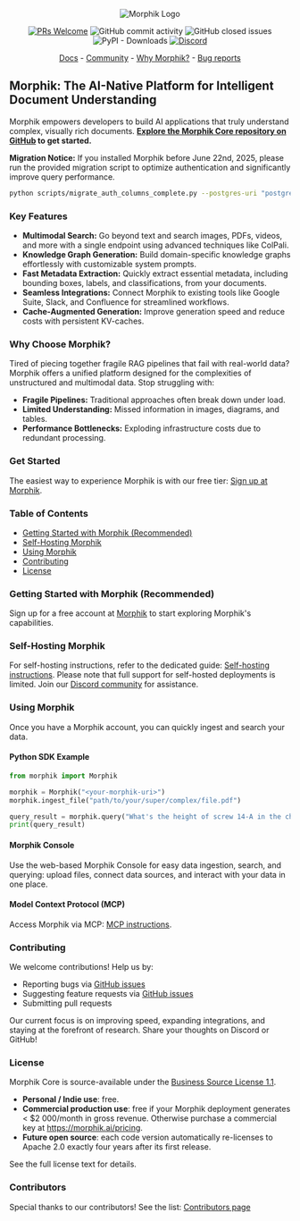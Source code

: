 <p align="center">
  <img alt="Morphik Logo" src="assets/morphik_logo.png">
</p>
<p align="center">
  <a href='http://makeapullrequest.com'><img alt='PRs Welcome' src='https://img.shields.io/badge/PRs-welcome-brightgreen.svg?style=shields'/></a>
  <img alt="GitHub commit activity" src="https://img.shields.io/github/commit-activity/m/morphik-org/morphik-core"/>
  <img alt="GitHub closed issues" src="https://img.shields.io/github/issues-closed/morphik-org/morphik-core"/>
  <img alt="PyPI - Downloads" src="https://img.shields.io/pypi/dm/morphik">
  <a href="https://discord.gg/BwMtv3Zaju"><img alt="Discord" src="https://img.shields.io/discord/1336524712817332276?logo=discord&label=discord"></a>
</p>

<p align="center">
  <a href="https://morphik.ai/docs">Docs</a> - <a href="https://discord.gg/BwMtv3Zaju">Community</a> - <a href="https://morphik.ai/docs/blogs/gpt-vs-morphik-multimodal">Why Morphik?</a> - <a href="https://github.com/morphik-org/morphik-core/issues/new?assignees=&labels=bug&template=bug_report.md">Bug reports</a>
</p>

## Morphik: The AI-Native Platform for Intelligent Document Understanding

Morphik empowers developers to build AI applications that truly understand complex, visually rich documents. **[Explore the Morphik Core repository on GitHub](https://github.com/morphik-org/morphik-core) to get started.**

**Migration Notice:**  If you installed Morphik before June 22nd, 2025, please run the provided migration script to optimize authentication and significantly improve query performance.

```bash
python scripts/migrate_auth_columns_complete.py --postgres-uri "postgresql+asyncpg://user:pass@host:port/db"
```

### Key Features

*   **Multimodal Search:**  Go beyond text and search images, PDFs, videos, and more with a single endpoint using advanced techniques like ColPali.
*   **Knowledge Graph Generation:**  Build domain-specific knowledge graphs effortlessly with customizable system prompts.
*   **Fast Metadata Extraction:**  Quickly extract essential metadata, including bounding boxes, labels, and classifications, from your documents.
*   **Seamless Integrations:** Connect Morphik to existing tools like Google Suite, Slack, and Confluence for streamlined workflows.
*   **Cache-Augmented Generation:**  Improve generation speed and reduce costs with persistent KV-caches.

### Why Choose Morphik?

Tired of piecing together fragile RAG pipelines that fail with real-world data? Morphik offers a unified platform designed for the complexities of unstructured and multimodal data.  Stop struggling with:

*   **Fragile Pipelines:** Traditional approaches often break down under load.
*   **Limited Understanding:**  Missed information in images, diagrams, and tables.
*   **Performance Bottlenecks:** Exploding infrastructure costs due to redundant processing.

### Get Started

The easiest way to experience Morphik is with our free tier: [Sign up at Morphik](https://www.morphik.ai/signup).

### Table of Contents

*   [Getting Started with Morphik (Recommended)](#getting-started-with-morphik-recommended)
*   [Self-Hosting Morphik](#self-hosting-morphik)
*   [Using Morphik](#using-morphik)
*   [Contributing](#contributing)
*   [License](#license)

### Getting Started with Morphik (Recommended)

Sign up for a free account at [Morphik](https://www.morphik.ai/signup) to start exploring Morphik's capabilities.

### Self-Hosting Morphik

For self-hosting instructions, refer to the dedicated guide: [Self-hosting instructions](https://morphik.ai/docs/getting-started).  Please note that full support for self-hosted deployments is limited.  Join our [Discord community](https://discord.gg/BwMtv3Zaju) for assistance.

### Using Morphik

Once you have a Morphik account, you can quickly ingest and search your data.

#### Python SDK Example

```python
from morphik import Morphik

morphik = Morphik("<your-morphik-uri>")
morphik.ingest_file("path/to/your/super/complex/file.pdf")

query_result = morphik.query("What's the height of screw 14-A in the chair assembly instructions?")
print(query_result)
```

#### Morphik Console

Use the web-based Morphik Console for easy data ingestion, search, and querying: upload files, connect data sources, and interact with your data in one place.

#### Model Context Protocol (MCP)

Access Morphik via MCP: [MCP instructions](https://morphik.ai/docs/using-morphik/mcp).

### Contributing

We welcome contributions!  Help us by:

*   Reporting bugs via [GitHub issues](https://github.com/morphik-org/morphik-core/issues)
*   Suggesting feature requests via [GitHub issues](https://github.com/morphik-org/morphik-core/issues)
*   Submitting pull requests

Our current focus is on improving speed, expanding integrations, and staying at the forefront of research.  Share your thoughts on Discord or GitHub!

### License

Morphik Core is source-available under the [Business Source License 1.1](./LICENSE).

*   **Personal / Indie use**: free.
*   **Commercial production use**: free if your Morphik deployment generates < $2 000/month in gross revenue.
    Otherwise purchase a commercial key at <https://morphik.ai/pricing>.
*   **Future open source**: each code version automatically re-licenses to Apache 2.0 exactly four years after its first release.

See the full license text for details.

### Contributors

Special thanks to our contributors!  See the list: [Contributors page](https://morphik.ai/docs/special-thanks)